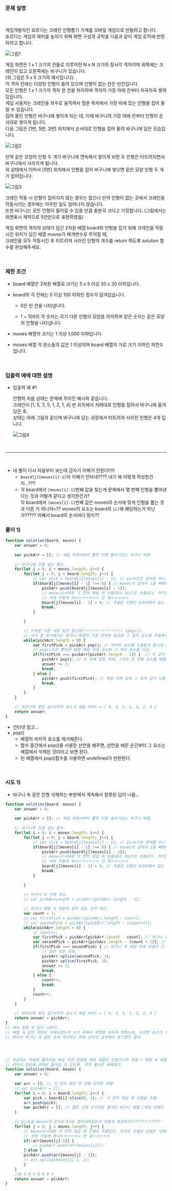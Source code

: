 ### 문제 설명
<br/>

   게임개발자인 죠르디는 크레인 인형뽑기 기계를 모바일 게임으로 만들려고 합니다.   
   죠르디는 게임의 재미를 높이기 위해 화면 구성과 규칙을 다음과 같이 게임 로직에 반영하려고 합니다.   

   ![그림1](images/crane_game_101.png)  

   게임 화면은 1 x 1 크기의 칸들로 이루어진 N x N 크기의 정사각 격자이며 위쪽에는 크레인이 있고 오른쪽에는 바구니가 있습니다.    
   (위 그림은 5 x 5 크기의 예시입니다).    
   각 격자 칸에는 다양한 인형이 들어 있으며 인형이 없는 칸은 빈칸입니다.    
   모든 인형은 1 x 1 크기의 격자 한 칸을 차지하며 격자의 가장 아래 칸부터 차곡차곡 쌓여 있습니다.    
   게임 사용자는 크레인을 좌우로 움직여서 멈춘 위치에서 가장 위에 있는 인형을 집어 올릴 수 있습니다.    
   집어 올린 인형은 바구니에 쌓이게 되는 데, 이때 바구니의 가장 아래 칸부터 인형이 순서대로 쌓이게 됩니다.   
   다음 그림은 [1번, 5번, 3번] 위치에서 순서대로 인형을 집어 올려 바구니에 담은 모습입니다.   

   ![그림2](images/crane_game_102.png)  

   만약 같은 모양의 인형 두 개가 바구니에 연속해서 쌓이게 되면 두 인형은 터뜨려지면서 바구니에서 사라지게 됩니다.    
   위 상태에서 이어서 [5번] 위치에서 인형을 집어 바구니에 쌓으면 같은 모양 인형 두 개가 없어집니다.   

   ![그림3](images/crane_game_103.gif)   

   크레인 작동 시 인형이 집어지지 않는 경우는 없으나 만약 인형이 없는 곳에서 크레인을 작동시키는 경우에는 아무런 일도 일어나지 않습니다.    
   또한 바구니는 모든 인형이 들어갈 수 있을 만큼 충분히 크다고 가정합니다. (그림에서는 화면표시 제약으로 5칸만으로 표현하였음)   

   게임 화면의 격자의 상태가 담긴 2차원 배열 board와 인형을 집기 위해 크레인을 작동시킨 위치가 담긴 배열 moves가 매개변수로 주어질 때,    
   크레인을 모두 작동시킨 후 터트려져 사라진 인형의 개수를 return 하도록 solution 함수를 완성해주세요.   

<br/>
    
### 제한 조건
   - board 배열은 2차원 배열로 크기는 5 x 5 이상 30 x 30 이하입니다. 
   
   - board의 각 칸에는 0 이상 100 이하인 정수가 담겨있습니다.  
       - 0은 빈 칸을 나타냅니다.  
       
       - 1 ~ 100의 각 숫자는 각기 다른 인형의 모양을 의미하며 같은 숫자는 같은 모양의 인형을 나타냅니다.  
       
   - moves 배열의 크기는 1 이상 1,000 이하입니다.  
   
   - moves 배열 각 원소들의 값은 1 이상이며 board 배열의 가로 크기 이하인 자연수입니다.  
   
<br/>

### 입출력 예에 대한 설명
- 입출력 예 #1

   인형의 처음 상태는 문제에 주어진 예시와 같습니다.    
   크레인이 [1, 5, 3, 5, 1, 2, 1, 4] 번 위치에서 차례대로 인형을 집어서 바구니에 옮겨 담은 후,    
   상태는 아래 그림과 같으며 바구니에 담는 과정에서 터트려져 사라진 인형은 4개 입니다.

   ![그림4](images/crane_game_104.jpg)  

<br/><hr/><br/>

- 내 풀이 다시 처음부터 보는데 갑자기 이해가 안된다!!!!! 
    - ```board[j][moves[i]-1]```이 이해가 안되네???? 내가 왜 이렇게 작성한건지...???
    - 각 board에서 ```[moves[i]-1]```번째 값을 찾는게 문제에서 몇 번째 인형을 뽑아낸다는 것과 어떻게 같다고 생각한건가?   
      각 board에서 ```[moves[i]-1]```번째 값은 moves의 순서에 맞게 인형을 뽑는 것과 다른 거 아니야>??
      moves의 요소는 board의 ```[i]```에 해당하는거 아닌가????? 어째서 board의 순서마다 줬지??

### 풀이 1) 
```javascript
function solution(board, moves) {
    var answer = 0;
    
    var pickArr = []; // 제일 위에서부터 뽑힌 인형 들어가있는 바구니 배열.
    
    // 바구니에 인형 넣는 함수.
    for(let i = 0; i < moves.length; i++) {
        for(let j = 0; j < board.length; j++) {
            // var pick = board[j][moves[i] - 1]; // pick으로 정의를 하니 결과값이 다르게 나온다...
            if(board[j][moves[i] - 1] !== 0) { // moves의 값에서 1을 빼줘야 해당 요소 선택됨.
                pickArr.push(board[j][moves[i] - 1]);
                // moves순서대로 각 칸의 제일 위 인형(0이 아닌)은 추출된다. 하지만 추출된 인형은 삭제해줘야한다.
                // 삭제 어떻게 하냐ㅠㅠㅠㅠㅠㅠ 안 돼ㅠㅠㅠㅠㅠ
                board[j][moves[i] - 1] = 0; // 추출된 인형은 0처리해서 없는 것처럼 인식하게 해줬다!!!
                break;
            }
            
        }

        // 이부분 다른 사람 답안 참고함!!!!!!!!!!!!!!!!!! (pop())
        // 내가 푼 방식에서는 바구니 배열의 가장 마지막 요소와 그 앞의 요소를 추출해서 비교했는데 답이 이상하게 나왔었다ㅠㅠㅠ
        while(pickArr.length > 0) {
            var firstPick = pickArr.pop(); // 마지막 요소를 추출함과 동시에 배열에서 삭제.
            // pop()으로 뽑아낸 배열 제일 아래 요소와 그 위의 요소를 비교.
            if(firstPick === pickArr[pickArr.length - 1]) {  // 두 값이 같을 경우.
                pickArr.pop(); // 두 번째 값도 삭제. (이미 첫 번째 요소를 배열에서 삭제했기 때문에, 두 번째 요소가 마지막 요소가 된 것이다. 따라서 pop()으로 마지막 요소를 삭제하면 기존에 두 번째였던 요소가 삭제되는 것과 같은 것이 된다.)
                answer += 2;
                break;
            } else {
                pickArr.push(firstPick); // 제일 아래 값과 그 위의 값이 다를 경우 기존에 배열에서 삭제했던 제일 아래 값을 다시 배열로 넣어준 것.
                break;
            }
        }
    }
    
    // 바구니에 쌓인 값(마지막 요소가 제일 바닥) = [ 4, 3, 1, 1, 3, 2, 4 ]
    return answer;
}
```
- 인터넷 참고...
- pop() 
    - 배열의 마지막 요소를 제거해준다.
    - 함수 중간에서 pop()을 사용한 선언을 해주면, 선언을 해준 순간부터 그 요소는 배열에서 삭제된 것이라고 보면 된다.
    - 빈 배열에서 pop()함수를 사용하면 undefined가 반환된다.

<br/>

### 시도 1) 

- 바구니 속 같은 인형 삭제하는 부분에서 계속해서 잘못된 답이 나옴...

```javascript
function solution(board, moves) {
    var answer = 0;
    
    var pickArr = []; // 제일 위에서부터 뽑힌 인형 들어가있는 바구니 배열.
    
    // 바구니에 인형 넣는 함수.
    for(let i = 0; i < moves.length; i++) {
        for(let j = 0; j < board.length; j++) {
            // var pick = board[j][moves[i] - 1]; // pick으로 정의를 하니 결과값이 다르게 나온다...
            if(board[j][moves[i] - 1] !== 0) { // moves의 값에서 1을 빼줘야 해당 요소 선택됨.
                pickArr.push(board[j][moves[i] - 1]);
                // moves순서대로 각 칸의 제일 위 인형(0이 아닌)은 추출된다. 하지만 추출된 인형은 삭제해줘야한다.
                // 삭제 어떻게 하냐ㅠㅠㅠㅠㅠㅠ 안 돼ㅠㅠㅠㅠㅠ
                board[j][moves[i] - 1] = 0; // 추출된 인형은 0처리해서 없는 것처럼 인식하게 해줬다!!!
                break;
            }
            
        }
        
        // 바구니 속 인형 개수.
        // var pickArrLength = pickArr[pickArr.length - 1];

        // 바구니 배열 속 연달아 같이 있는 숫자 제거.
        var count = 1;
        // var firstPick = pickArr[pickArr.length - count];
        // var secondPick = pickArr[pickArr.length - (count+1)];
        while(pickArr.length > 0) {
            // count++;
            var firstPick = pickArr[pickArr.length - count]; // 바구니 속 제일 아래 인형.
            var secondPick = pickArr[pickArr.length - (count + 1)]; // 제일 아래 인형의 바로 위 인형.
            if(firstPick === secondPick) { // 바구니 속 제일 아래 인형이 그 위의 인형과 같을 경우 answer에 2 추가.(2개 다 삭제되는 거니까)
                // 같은 것은 삭제.
                pickArr.splice(secondPick, 1);
                pickArr.splice(firstPick, 1);
                answer += 2;
                break;
            } else {
                count++;
                break;
            }
            count++;
        }
    }
    
    // 바구니에 쌓인 값(마지막 요소가 제일 바닥) = [ 4, 3, 1, 1, 3, 2, 4 ]
    return answer = pickArr;
}
// 계속 잘못 된 답이 나온다. 
// 배열 속 값이 제대로 삭제되었는지 보기 위해서 배열을 보이게 해줬는데, 이상한 요소가 삭제되고 있다.....ㅠㅠㅠㅠㅠ
// 따라서 바구니 속 같은 숫자 제거하는 부분 인터넷 검색해서 참고했다 결국..




// 처음에는 아래의 풀이처럼 제일 위칸 인형을 따로 배열로 만들으니까 복잡 + 배열 속 배열로 요소가 들어가졌다. 
// 따라서 한번에 객체로 들어갈 수 있도록  위의 풀이로 바꿔줬다.
function solution(board, moves) {
    var answer = 0;
    
    var arr = []; // 각 칸의 제일 위 인형 모아둔 배열.
    // var pickArr = [];
    for(let i = 0; i < board.length; i++) {
        var pick = board[i].slice(0, 1); // 각 칸의 제일 위 인형을 추출.
        arr.push(pick);
        var pickArr = []; // 뽑힌 인형 순서대로 옮겨진 바구니 배열.(제일 아래칸 인형이 배열 속 첫번째 요소라고 보면 된다)
    }
    
    // pick을 moves의 숫자순서대로 뽑아내야되는데 어떻게 매칭하지?????????????
    for(let j = 0; j < moves.length; j++) {
        // moves순서대로 각 칸의 제일 위 인형은 추출된다. 하지만 추출된 인형은 삭제해줘야한다.
        // 삭제 어떻게 하냐ㅠㅠㅠㅠㅠㅠ 안 돼ㅠㅠㅠㅠㅠ
        if(!arr[moves[j]-1]) {
            // pickArr.push(arr[moves[j]]);
        } else {
        pickArr.push(arr[moves[j] - 1]);  
        // arr.splice(moves[j]-1, 1);
        }
    }
    //0 3 0 5 0 0 0 4
    return answer = pickArr;
}
```



